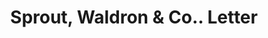 ---
doi: 10.7916/D8P570FF
date_other: '1917'
date_other_textual: '1917'
form: correspondence
genre:
- Letters (correspondence)
name:
- Sprout, Waldron & Co.
object_in_context_url: https://biggert.cul.columbia.edu/items/view/ave_biggert_00115
subject_hierarchical_geographic:
- Atlanta, Georgia, United States
subject_name:
- Sprout, Waldron & Co.
title: Sprout, Waldron & Co.. Letter
sort_title: Sprout, Waldron & Co.. Letter
call_number: ave_biggert_00115
coordinates:
- 33.755,-84.39
pid: ave_biggert_00115
identifiers: ave_biggert_00115
thumbnail: https://derivativo-2.library.columbia.edu/iiif/2/ldpd:342850/full/!256,256/0/native.jpg
permalink: /biggert/ave_biggert_00115/
layout: iiif-image-page
---